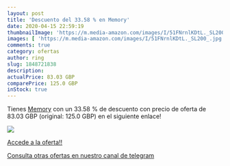 ```yaml
---
layout: post
title: 'Descuento del 33.58 % en Memory'
date: 2020-04-15 22:59:19
thumbnailImage: 'https://m.media-amazon.com/images/I/51FNrnlKDtL._SL200_.jpg'
images: [ 'https://m.media-amazon.com/images/I/51FNrnlKDtL._SL200_.jpg' ]
comments: true
category: ofertas
author: ring
slug: 1848721838
description:
actualPrice: 83.03 GBP
comparePrice: 125.0 GBP
inStock: true
---
```


Tienes [Memory](https://www.amazon.co.uk/dp/1848721838/?tag=redken01-21) con un 33.58 % de descuento con precio de oferta de 83.03 GBP (original: 125.0 GBP) en el siguiente enlace!

[![](https://m.media-amazon.com/images/I/51FNrnlKDtL._SL200_.jpg)](https://www.amazon.co.uk/dp/1848721838/?tag=redken01-21)

[Accede a la oferta!!](https://www.amazon.co.uk/dp/1848721838/?tag=redken01-21)

[Consulta otras ofertas en nuestro canal de telegram](https://t.me/s/ofertas25)
